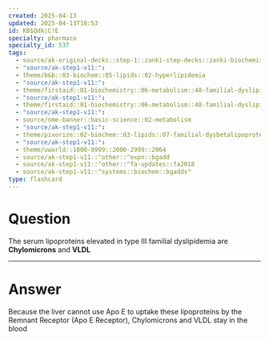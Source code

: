```yaml
---
created: 2025-04-13
updated: 2025-04-13T10:53
id: KB$Qdk|C!E
specialty: pharmaco
specialty_id: 537
tags:
  - source/ak-original-decks::step-1::zanki-step-decks::zanki-biochemistry::metabolism
  - "source/ak-step1-v11:": 
  - theme/b&b::03-biochem::05-lipids::02-hyperlipidemia
  - "source/ak-step1-v11:": 
  - theme/firstaid::01-biochemistry::06-metabolism::48-familial-dyslipidemias
  - "source/ak-step1-v11:": 
  - theme/firstaid::01-biochemistry::06-metabolism::48-familial-dyslipidemias::type-3-dysbetalipoproteinemia
  - "source/ak-step1-v11:": 
  - source/ome-banner::basic-science::02-metabolism
  - "source/ak-step1-v11:": 
  - theme/pixorize::02-biochem::03-lipids::07-familial-dysbetalipoproteinemia
  - "source/ak-step1-v11:": 
  - theme/uworld::1000-9999::2000-2999::2064
  - source/ak-step1-v11::^other::^expn::bgadd
  - source/ak-step1-v11::^other::^fa-updates::fa2018
  - source/ak-step1-v11::^systems::biochem::bgadds"
type: flashcard
---
```


# Question
The serum lipoproteins elevated in type III familial dyslipidemia are **Chylomicrons** and **VLDL**

---

# Answer
Because the liver cannot use Apo E to uptake these lipoproteins by the Remnant Receptor (Apo E Receptor), Chylomicrons and VLDL stay in the blood